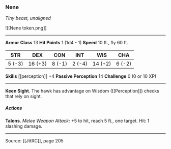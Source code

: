 ### Nene
_Tiny beast, unaligned_

![[Nene token.png]]


---

**Armor Class** 13
**Hit Points** 1 (1d4 - 1)
**Speed** 10 ft., fly 60 ft.

| STR     | DEX     | CON     | INT     | WIS     | CHA     |
|---------|---------|---------|---------|---------|---------|
| 5 (-3) | 16 (+3) | 8 (-1) | 2 (-4) | 14 (+2) | 6 (-2) |

**Skills** [[perception]] +4
**Passive Perception** 14
**Challenge** 0 (0 or 10 XP)

---

**Keen Sight**. The hawk has advantage on Wisdom ([[Perception]]) checks that rely on sight.

##### Actions
**Talons**. _Melee Weapon Attack:_ +5 to hit, reach 5 ft., one target. Hit: 1 slashing damage.


---

Source: [[JttRC]], page 205
